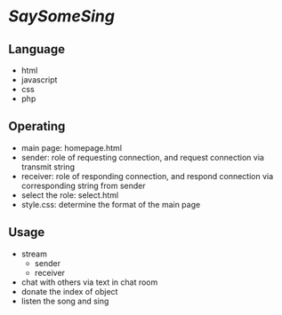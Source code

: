 # *SaySomeSing*

## Language
- html
- javascript
- css
- php
## Operating
- main page: homepage.html
- sender: role of requesting connection, and request connection via transmit string
- receiver: role of responding connection, and respond connection via corresponding string from sender
- select the role: select.html
- style.css: determine the format of the main page
## Usage
- stream
    - sender
    - receiver
- chat with others via text in chat room
- donate the index of object
- listen the song and sing